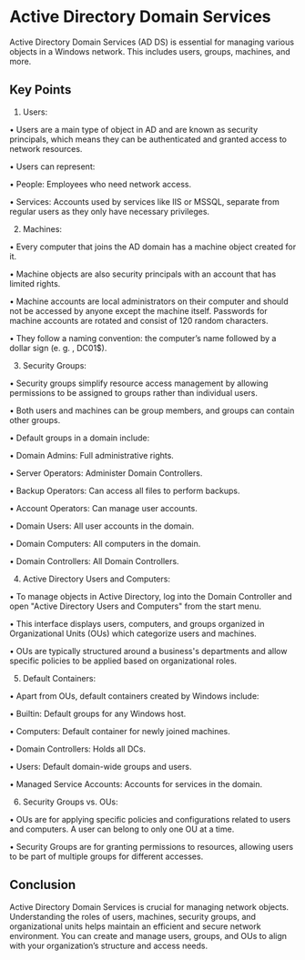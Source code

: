 # Active Directory Domain Services 

Active Directory Domain Services (AD DS) is essential for managing various objects in a Windows network. This includes users, groups, machines, and more. 

## Key Points 

1. Users: 

• Users are a main type of object in AD and are known as security principals, which means they can be authenticated and granted access to network resources. 

• Users can represent: 

• People: Employees who need network access. 

• Services: Accounts used by services like IIS or MSSQL, separate from regular users as they only have necessary privileges. 

2. Machines: 

• Every computer that joins the AD domain has a machine object created for it. 

• Machine objects are also security principals with an account that has limited rights. 

• Machine accounts are local administrators on their computer and should not be accessed by anyone except the machine itself. Passwords for machine accounts are rotated and consist of 120 random characters. 

• They follow a naming convention: the computer’s name followed by a dollar sign (e. g. , DC01$). 

3. Security Groups: 

• Security groups simplify resource access management by allowing permissions to be assigned to groups rather than individual users. 

• Both users and machines can be group members, and groups can contain other groups. 

• Default groups in a domain include: 

• Domain Admins: Full administrative rights. 

• Server Operators: Administer Domain Controllers. 

• Backup Operators: Can access all files to perform backups. 

• Account Operators: Can manage user accounts. 

• Domain Users: All user accounts in the domain. 

• Domain Computers: All computers in the domain. 

• Domain Controllers: All Domain Controllers. 

4. Active Directory Users and Computers: 

• To manage objects in Active Directory, log into the Domain Controller and open "Active Directory Users and Computers" from the start menu. 

• This interface displays users, computers, and groups organized in Organizational Units (OUs) which categorize users and machines. 

• OUs are typically structured around a business's departments and allow specific policies to be applied based on organizational roles. 

5. Default Containers: 

• Apart from OUs, default containers created by Windows include: 

• Builtin: Default groups for any Windows host. 

• Computers: Default container for newly joined machines. 

• Domain Controllers: Holds all DCs. 

• Users: Default domain-wide groups and users. 

• Managed Service Accounts: Accounts for services in the domain. 

6. Security Groups vs. OUs: 

• OUs are for applying specific policies and configurations related to users and computers. A user can belong to only one OU at a time.

• Security Groups are for granting permissions to resources, allowing users to be part of multiple groups for different accesses. 

## Conclusion 

Active Directory Domain Services is crucial for managing network objects. Understanding the roles of users, machines, security groups, and organizational units helps maintain an efficient and secure network environment. You can create and manage users, groups, and OUs to align with your organization’s structure and access needs.